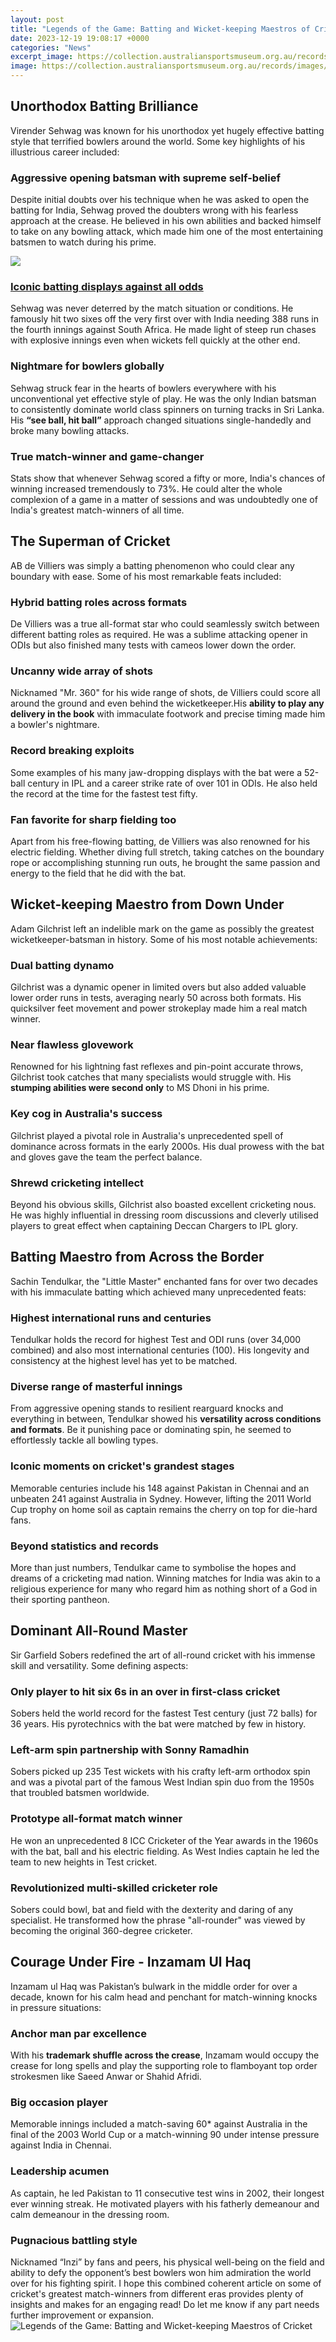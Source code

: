 ```yaml
---
layout: post
title: "Legends of the Game: Batting and Wicket-keeping Maestros of Cricket"
date: 2023-12-19 19:08:17 +0000
categories: "News"
excerpt_image: https://collection.australiansportsmuseum.org.au/records/images/xlarge/30667/2e7fcdbe8ec59fe29ba35de4d6422fafa1f638e0.jpg
image: https://collection.australiansportsmuseum.org.au/records/images/xlarge/30667/2e7fcdbe8ec59fe29ba35de4d6422fafa1f638e0.jpg
---
```


## Unorthodox Batting Brilliance
Virender Sehwag was known for his unorthodox yet hugely effective batting style that terrified bowlers around the world. Some key highlights of his illustrious career included:
### **Aggressive opening batsman with supreme self-belief**
Despite initial doubts over his technique when he was asked to open the batting for India, Sehwag proved the doubters wrong with his fearless approach at the crease. He believed in his own abilities and backed himself to take on any bowling attack, which made him one of the most entertaining batsmen to watch during his prime. 

![](http://www.cricketlab.co/wp-content/uploads/2015/03/CRICKETLAB_Wicket_Keeper2.jpg)
### [Iconic batting displays against all odds](https://fistore.mysenprints.com/collection/agan) 
Sehwag was never deterred by the match situation or conditions. He famously hit two sixes off the very first over with India needing 388 runs in the fourth innings against South Africa. He made light of steep run chases with explosive innings even when wickets fell quickly at the other end. 
### **Nightmare for bowlers globally**
Sehwag struck fear in the hearts of bowlers everywhere with his unconventional yet effective style of play. He was the only Indian batsman to consistently dominate world class spinners on turning tracks in Sri Lanka. His **“see ball, hit ball”** approach changed situations single-handedly and broke many bowling attacks.
### **True match-winner and game-changer** 
Stats show that whenever Sehwag scored a fifty or more, India's chances of winning increased tremendously to 73%. He could alter the whole complexion of a game in a matter of sessions and was undoubtedly one of India's greatest match-winners of all time. 
## The Superman of Cricket
AB de Villiers was simply a batting phenomenon who could clear any boundary with ease. Some of his most remarkable feats included:
### **Hybrid batting roles across formats**
De Villiers was a true all-format star who could seamlessly switch between different batting roles as required. He was a sublime attacking opener in ODIs but also finished many tests with cameos lower down the order. 
### **Uncanny wide array of shots**
Nicknamed "Mr. 360" for his wide range of shots, de Villiers could score all around the ground and even behind the wicketkeeper.His **ability to play any delivery in the book** with immaculate footwork and precise timing made him a bowler's nightmare.
### **Record breaking exploits** 
Some examples of his many jaw-dropping displays with the bat were a 52-ball century in IPL and a career strike rate of over 101 in ODIs. He also held the record at the time for the fastest test fifty.
### **Fan favorite for sharp fielding too**  
Apart from his free-flowing batting, de Villiers was also renowned for his electric fielding. Whether diving full stretch, taking catches on the boundary rope or accomplishing stunning run outs, he brought the same passion and energy to the field that he did with the bat.
## Wicket-keeping Maestro from Down Under
Adam Gilchrist left an indelible mark on the game as possibly the greatest wicketkeeper-batsman in history. Some of his most notable achievements: 
### **Dual batting dynamo**
Gilchrist was a dynamic opener in limited overs but also added valuable lower order runs in tests, averaging nearly 50 across both formats. His quicksilver feet movement and power strokeplay made him a real match winner.
### **Near flawless glovework** 
Renowned for his lightning fast reflexes and pin-point accurate throws, Gilchrist took catches that many specialists would struggle with. His **stumping abilities were second only** to MS Dhoni in his prime. 
### **Key cog in Australia's success**
Gilchrist played a pivotal role in Australia's unprecedented spell of dominance across formats in the early 2000s. His dual prowess with the bat and gloves gave the team the perfect balance. 
### **Shrewd cricketing intellect** 
Beyond his obvious skills, Gilchrist also boasted excellent cricketing nous. He was highly influential in dressing room discussions and cleverly utilised players to great effect when captaining Deccan Chargers to IPL glory.
## Batting Maestro from Across the Border
Sachin Tendulkar, the "Little Master" enchanted fans for over two decades with his immaculate batting which achieved many unprecedented feats:
### **Highest international runs and centuries**
Tendulkar holds the record for highest Test and ODI runs (over 34,000 combined) and also most international centuries (100). His longevity and consistency at the highest level has yet to be matched.
### **Diverse range of masterful innings** 
From aggressive opening stands to resilient rearguard knocks and everything in between, Tendulkar showed his **versatility across conditions and formats**. Be it punishing pace or dominating spin, he seemed to effortlessly tackle all bowling types.  
### **Iconic moments on cricket's grandest stages**
Memorable centuries include his 148 against Pakistan in Chennai and an unbeaten 241 against Australia in Sydney. However, lifting the 2011 World Cup trophy on home soil as captain remains the cherry on top for die-hard fans.
### **Beyond statistics and records**
More than just numbers, Tendulkar came to symbolise the hopes and dreams of a cricketing mad nation. Winning matches for India was akin to a religious experience for many who regard him as nothing short of a God in their sporting pantheon.
## Dominant All-Round Master
Sir Garfield Sobers redefined the art of all-round cricket with his immense skill and versatility. Some defining aspects:
### **Only player to hit six 6s in an over in first-class cricket** 
Sobers held the world record for the fastest Test century (just 72 balls) for 36 years. His pyrotechnics with the bat were matched by few in history. 
### **Left-arm spin partnership with Sonny Ramadhin**
Sobers picked up 235 Test wickets with his crafty left-arm orthodox spin and was a pivotal part of the famous West Indian spin duo from the 1950s that troubled batsmen worldwide.
### **Prototype all-format match winner**
He won an unprecedented 8 ICC Cricketer of the Year awards in the 1960s with the bat, ball and his electric fielding. As West Indies captain he led the team to new heights in Test cricket.
### **Revolutionized multi-skilled cricketer role**
Sobers could bowl, bat and field with the dexterity and daring of any specialist. He transformed how the phrase "all-rounder" was viewed by becoming the original 360-degree cricketer.
## Courage Under Fire - Inzamam Ul Haq 
Inzamam ul Haq was Pakistan’s bulwark in the middle order for over a decade, known for his calm head and penchant for match-winning knocks in pressure situations:
### **Anchor man par excellence**  
With his **trademark shuffle across the crease**, Inzamam would occupy the crease for long spells and play the supporting role to flamboyant top order strokesmen like Saeed Anwar or Shahid Afridi.
### **Big occasion player**
Memorable innings included a match-saving 60* against Australia in the final of the 2003 World Cup or a match-winning 90 under intense pressure against India in Chennai. 
### **Leadership acumen**
As captain, he led Pakistan to 11 consecutive test wins in 2002, their longest ever winning streak. He motivated players with his fatherly demeanour and calm demeanour in the dressing room.
### **Pugnacious battling style**
Nicknamed “Inzi” by fans and peers, his physical well-being on the field and ability to defy the opponent’s best bowlers won him admiration the world over for his fighting spirit.
I hope this combined coherent article on some of cricket's greatest match-winners from different eras provides plenty of insights and makes for an engaging read! Do let me know if any part needs further improvement or expansion.
![Legends of the Game: Batting and Wicket-keeping Maestros of Cricket](https://collection.australiansportsmuseum.org.au/records/images/xlarge/30667/2e7fcdbe8ec59fe29ba35de4d6422fafa1f638e0.jpg)